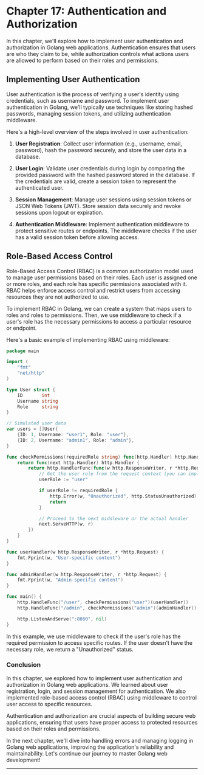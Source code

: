 # Chapter 17: Authentication and Authorization

In this chapter, we'll explore how to implement user authentication and authorization in Golang web applications. Authentication ensures that users are who they claim to be, while authorization controls what actions users are allowed to perform based on their roles and permissions.

## Implementing User Authentication

User authentication is the process of verifying a user's identity using credentials, such as username and password. To implement user authentication in Golang, we'll typically use techniques like storing hashed passwords, managing session tokens, and utilizing authentication middleware.

Here's a high-level overview of the steps involved in user authentication:

1. **User Registration**: Collect user information (e.g., username, email, password), hash the password securely, and store the user data in a database.

2. **User Login**: Validate user credentials during login by comparing the provided password with the hashed password stored in the database. If the credentials are valid, create a session token to represent the authenticated user.

3. **Session Management**: Manage user sessions using session tokens or JSON Web Tokens (JWT). Store session data securely and revoke sessions upon logout or expiration.

4. **Authentication Middleware**: Implement authentication middleware to protect sensitive routes or endpoints. The middleware checks if the user has a valid session token before allowing access.

## Role-Based Access Control

Role-Based Access Control (RBAC) is a common authorization model used to manage user permissions based on their roles. Each user is assigned one or more roles, and each role has specific permissions associated with it. RBAC helps enforce access control and restrict users from accessing resources they are not authorized to use.

To implement RBAC in Golang, we can create a system that maps users to roles and roles to permissions. Then, we use middleware to check if a user's role has the necessary permissions to access a particular resource or endpoint.

Here's a basic example of implementing RBAC using middleware:

```go
package main

import (
    "fmt"
    "net/http"
)

type User struct {
    ID       int
    Username string
    Role     string
}

// Simulated user data
var users = []User{
    {ID: 1, Username: "user1", Role: "user"},
    {ID: 2, Username: "admin1", Role: "admin"},
}

func checkPermissions(requiredRole string) func(http.Handler) http.Handler {
    return func(next http.Handler) http.Handler {
        return http.HandlerFunc(func(w http.ResponseWriter, r *http.Request) {
            // Get the user role from the request context (you can implement this based on your authentication system)
            userRole := "user"

            if userRole != requiredRole {
                http.Error(w, "Unauthorized", http.StatusUnauthorized)
                return
            }

            // Proceed to the next middleware or the actual handler
            next.ServeHTTP(w, r)
        })
    }
}

func userHandler(w http.ResponseWriter, r *http.Request) {
    fmt.Fprint(w, "User-specific content")
}

func adminHandler(w http.ResponseWriter, r *http.Request) {
    fmt.Fprint(w, "Admin-specific content")
}

func main() {
    http.HandleFunc("/user", checkPermissions("user")(userHandler))
    http.HandleFunc("/admin", checkPermissions("admin")(adminHandler))

    http.ListenAndServe(":8080", nil)
}
```

In this example, we use middleware to check if the user's role has the required permission to access specific routes. If the user doesn't have the necessary role, we return a "Unauthorized" status.

### Conclusion

In this chapter, we explored how to implement user authentication and authorization in Golang web applications. We learned about user registration, login, and session management for authentication. We also implemented role-based access control (RBAC) using middleware to control user access to specific resources.

Authentication and authorization are crucial aspects of building secure web applications, ensuring that users have proper access to protected resources based on their roles and permissions.

In the next chapter, we'll dive into handling errors and managing logging in Golang web applications, improving the application's reliability and maintainability. Let's continue our journey to master Golang web development!

---